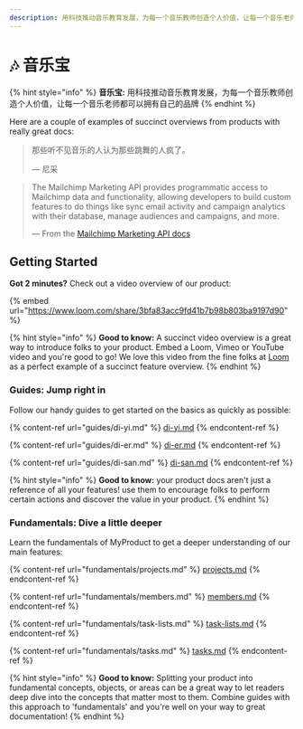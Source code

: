 ```yaml
---
description: 用科技推动音乐教育发展，为每一个音乐教师创造个人价值，让每一个音乐老师都可以拥有自己的品牌
---
```


# 🎶 音乐宝



{% hint style="info" %}
**音乐宝:** 用科技推动音乐教育发展，为每一个音乐教师创造个人价值，让每一个音乐老师都可以拥有自己的品牌
{% endhint %}

Here are a couple of examples of succinct overviews from products with really great docs:

> 那些听不见音乐的人认为那些跳舞的人疯了。
>
> —  尼采

> The Mailchimp Marketing API provides programmatic access to Mailchimp data and functionality, allowing developers to build custom features to do things like sync email activity and campaign analytics with their database, manage audiences and campaigns, and more.
>
> — From the [Mailchimp Marketing API docs](https://mailchimp.com/developer/marketing/docs/fundamentals/)

## Getting Started

**Got 2 minutes?** Check out a video overview of our product:

{% embed url="https://www.loom.com/share/3bfa83acc9fd41b7b98b803ba9197d90" %}

{% hint style="info" %}
**Good to know:** A succinct video overview is a great way to introduce folks to your product. Embed a Loom, Vimeo or YouTube video and you're good to go! We love this video from the fine folks at [Loom](https://loom.com) as a perfect example of a succinct feature overview.
{% endhint %}

### Guides: Jump right in

Follow our handy guides to get started on the basics as quickly as possible:

{% content-ref url="guides/di-yi.md" %}
[di-yi.md](guides/di-yi.md)
{% endcontent-ref %}

{% content-ref url="guides/di-er.md" %}
[di-er.md](guides/di-er.md)
{% endcontent-ref %}

{% content-ref url="guides/di-san.md" %}
[di-san.md](guides/di-san.md)
{% endcontent-ref %}

{% hint style="info" %}
**Good to know:** your product docs aren't just a reference of all your features! use them to encourage folks to perform certain actions and discover the value in your product.
{% endhint %}

### Fundamentals: Dive a little deeper

Learn the fundamentals of MyProduct to get a deeper understanding of our main features:

{% content-ref url="fundamentals/projects.md" %}
[projects.md](fundamentals/projects.md)
{% endcontent-ref %}

{% content-ref url="fundamentals/members.md" %}
[members.md](fundamentals/members.md)
{% endcontent-ref %}

{% content-ref url="fundamentals/task-lists.md" %}
[task-lists.md](fundamentals/task-lists.md)
{% endcontent-ref %}

{% content-ref url="fundamentals/tasks.md" %}
[tasks.md](fundamentals/tasks.md)
{% endcontent-ref %}

{% hint style="info" %}
**Good to know:** Splitting your product into fundamental concepts, objects, or areas can be a great way to let readers deep dive into the concepts that matter most to them. Combine guides with this approach to 'fundamentals' and you're well on your way to great documentation!
{% endhint %}
